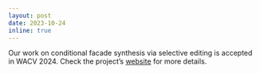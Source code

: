 ```yaml
---
layout: post
date: 2023-10-24
inline: true
---
```


Our work on conditional facade synthesis via selective editing is accepted in WACV 2024. Check the project’s 
[website](https://ygeorg01.github.io/FacadeNet/) for more details.
